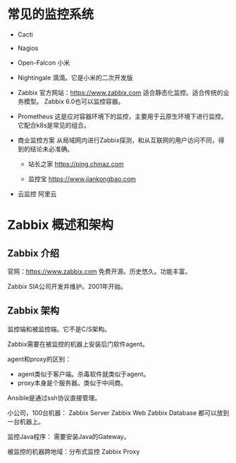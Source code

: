 # 常见的监控系统

+ Cacti

+ Nagios

+ Open-Falcon
小米

+ Nightingale
滴滴。它是小米的二次开发版

+ Zabbix
官方网站：https://www.zabbix.com
适合静态化监控。适合传统的业务模型。
Zabbix 6.0也可以监控容器。

+ Prometheus
这是应对容器环境下的监控，主要用于云原生环境下进行监控。它配合k8s是常见的组合。

+ 商业监控方案
从局域网内进行Zabbix探测，和从互联网的用户访问不同，得到的结论未必准确。

    + 站长之家
    https://ping.chinaz.com

    + 监控宝
    https://www.jiankongbao.com

+ 云监控
阿里云

# Zabbix 概述和架构

## Zabbix 介绍
官网：https://www.zabbix.com
免费开源。历史悠久。功能丰富。

Zabbix SIA公司开发并维护。2001年开始。

## Zabbix 架构

监控端和被监控端。它不是C/S架构。

Zabbix需要在被监控的机器上安装后门软件agent。

agent和proxy的区别：
+ agent类似于客户端。杀毒软件就类似于agent。
+ proxy本身是个服务器。类似于中间商。

Ansible是通过ssh协议直接管理。

小公司，100台机器：
Zabbix Server
Zabbix Web
Zabbix Database
都可以放到一台机器上。

监控Java程序：
需要安装Java的Gateway。

被监控的机器跨地域：分布式监控
Zabbix Proxy















